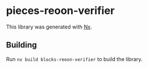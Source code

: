 # pieces-reoon-verifier

This library was generated with [Nx](https://nx.dev).

## Building

Run `nx build blocks-reoon-verifier` to build the library.
